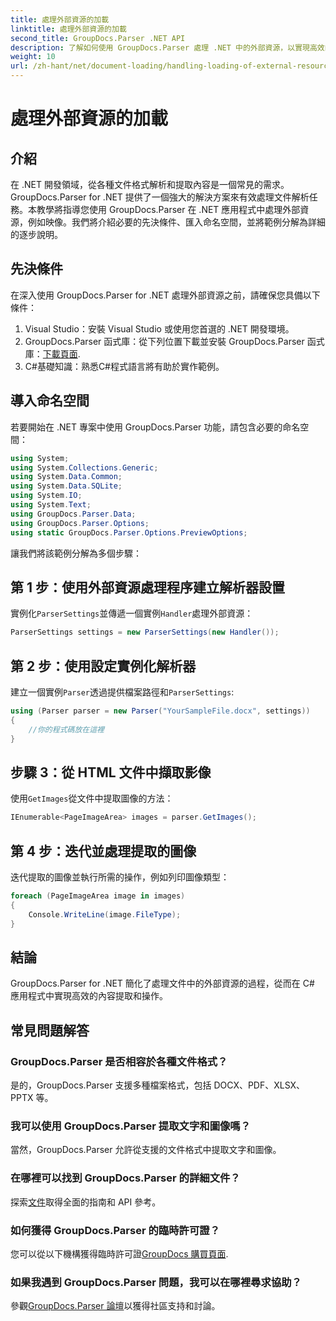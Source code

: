 ```yaml
---
title: 處理外部資源的加載
linktitle: 處理外部資源的加載
second_title: GroupDocs.Parser .NET API
description: 了解如何使用 GroupDocs.Parser 處理 .NET 中的外部資源，以實現高效的文件解析和提取。
weight: 10
url: /zh-hant/net/document-loading/handling-loading-of-external-resources/
---
```


# 處理外部資源的加載

## 介紹
在 .NET 開發領域，從各種文件格式解析和提取內容是一個常見的需求。 GroupDocs.Parser for .NET 提供了一個強大的解決方案來有效處理文件解析任務。本教學將指導您使用 GroupDocs.Parser 在 .NET 應用程式中處理外部資源，例如映像。我們將介紹必要的先決條件、匯入命名空間，並將範例分解為詳細的逐步說明。
## 先決條件
在深入使用 GroupDocs.Parser for .NET 處理外部資源之前，請確保您具備以下條件：
1. Visual Studio：安裝 Visual Studio 或使用您首選的 .NET 開發環境。
2. GroupDocs.Parser 函式庫：從下列位置下載並安裝 GroupDocs.Parser 函式庫：[下載頁面](https://releases.groupdocs.com/parser/net/).
3. C#基礎知識：熟悉C#程式語言將有助於實作範例。

## 導入命名空間
若要開始在 .NET 專案中使用 GroupDocs.Parser 功能，請包含必要的命名空間：
```csharp
using System;
using System.Collections.Generic;
using System.Data.Common;
using System.Data.SQLite;
using System.IO;
using System.Text;
using GroupDocs.Parser.Data;
using GroupDocs.Parser.Options;
using static GroupDocs.Parser.Options.PreviewOptions;
```

讓我們將該範例分解為多個步驟：
## 第 1 步：使用外部資源處理程序建立解析器設置
實例化`ParserSettings`並傳遞一個實例`Handler`處理外部資源：
```csharp
ParserSettings settings = new ParserSettings(new Handler());
```
## 第 2 步：使用設定實例化解析器
建立一個實例`Parser`透過提供檔案路徑和`ParserSettings`:
```csharp
using (Parser parser = new Parser("YourSampleFile.docx", settings))
{
    //你的程式碼放在這裡
}
```
## 步驟 3：從 HTML 文件中擷取影像
使用`GetImages`從文件中提取圖像的方法：
```csharp
IEnumerable<PageImageArea> images = parser.GetImages();
```
## 第 4 步：迭代並處理提取的圖像
迭代提取的圖像並執行所需的操作，例如列印圖像類型：
```csharp
foreach (PageImageArea image in images)
{
    Console.WriteLine(image.FileType);
}
```

## 結論
GroupDocs.Parser for .NET 簡化了處理文件中的外部資源的過程，從而在 C# 應用程式中實現高效的內容提取和操作。

## 常見問題解答
### GroupDocs.Parser 是否相容於各種文件格式？
是的，GroupDocs.Parser 支援多種檔案格式，包括 DOCX、PDF、XLSX、PPTX 等。
### 我可以使用 GroupDocs.Parser 提取文字和圖像嗎？
當然，GroupDocs.Parser 允許從支援的文件格式中提取文字和圖像。
### 在哪裡可以找到 GroupDocs.Parser 的詳細文件？
探索[文件](https://tutorials.groupdocs.com/parser/net/)取得全面的指南和 API 參考。
### 如何獲得 GroupDocs.Parser 的臨時許可證？
您可以從以下機構獲得臨時許可證[GroupDocs 購買頁面](https://purchase.groupdocs.com/temporary-license/).
### 如果我遇到 GroupDocs.Parser 問題，我可以在哪裡尋求協助？
參觀[GroupDocs.Parser 論壇](https://forum.groupdocs.com/c/parser/17)以獲得社區支持和討論。